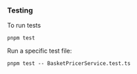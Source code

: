 ### Testing

To run tests

    pnpm test

Run a specific test file:

    pnpm test -- BasketPricerService.test.ts
